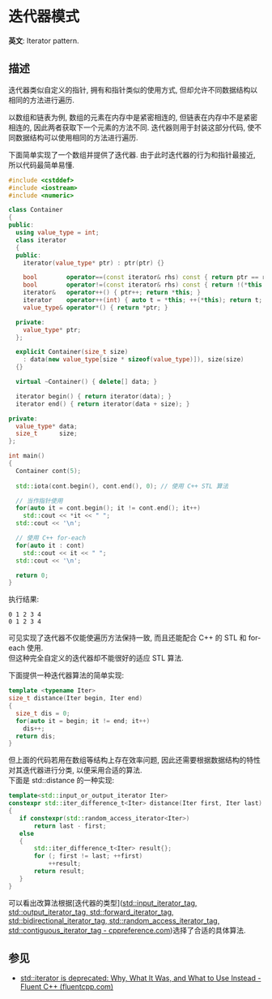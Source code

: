 # 迭代器模式

**英文**: Iterator pattern.  

## 描述

迭代器类似自定义的指针, 拥有和指针类似的使用方式, 但却允许不同数据结构以相同的方法进行遍历.  

以数组和链表为例, 数组的元素在内存中是紧密相连的, 但链表在内存中不是紧密相连的, 因此两者获取下一个元素的方法不同. 迭代器则用于封装这部分代码, 使不同数据结构可以使用相同的方法进行遍历.

下面简单实现了一个数组并提供了迭代器. 由于此时迭代器的行为和指针最接近, 所以代码最简单易懂.

```cpp
#include <cstddef>
#include <iostream>
#include <numeric>

class Container
{
public:
  using value_type = int;
  class iterator
  {
  public:
    iterator(value_type* ptr) : ptr(ptr) {}

    bool        operator==(const iterator& rhs) const { return ptr == rhs.ptr; }
    bool        operator!=(const iterator& rhs) const { return !(*this == rhs); }
    iterator&   operator++() { ptr++; return *this; }
    iterator    operator++(int) { auto t = *this; ++(*this); return t; }
    value_type& operator*() { return *ptr; }

  private:
    value_type* ptr;
  };

  explicit Container(size_t size)
    : data(new value_type[size * sizeof(value_type)]), size(size)
  {}

  virtual ~Container() { delete[] data; }

  iterator begin() { return iterator(data); }
  iterator end() { return iterator(data + size); }

private:
  value_type* data;
  size_t      size;
};

int main()
{
  Container cont(5);
  
  std::iota(cont.begin(), cont.end(), 0); // 使用 C++ STL 算法

  // 当作指针使用
  for(auto it = cont.begin(); it != cont.end(); it++)
    std::cout << *it << " ";
  std::cout << '\n';

  // 使用 C++ for-each
  for(auto it : cont)
    std::cout << it << " ";
  std::cout << '\n';

  return 0;
}
```

执行结果:  

```
0 1 2 3 4 
0 1 2 3 4
```

可见实现了迭代器不仅能使遍历方法保持一致, 而且还能配合 C++ 的 STL 和 for-each 使用.  
但这种完全自定义的迭代器却不能很好的适应 STL 算法.

下面提供一种迭代器算法的简单实现:  

```cpp
template <typename Iter>
size_t distance(Iter begin, Iter end)
{
  size_t dis = 0;
  for(auto it = begin; it != end; it++)
    dis++;
  return dis;
}
```

但上面的代码若用在数组等结构上存在效率问题, 因此还需要根据数据结构的特性对其迭代器进行分类, 以便采用合适的算法.  
下面是 std::distance 的一种实现:  

```cpp
template<std::input_or_output_iterator Iter>
constexpr std::iter_difference_t<Iter> distance(Iter first, Iter last)
{
   if constexpr(std::random_access_iterator<Iter>)
	   return last - first;
   else
   {
	   std::iter_difference_t<Iter> result{};
	   for (; first != last; ++first)
		   ++result;
	   return result;
   }
}
```

可以看出改算法根据[迭代器的类型]([std::input_iterator_tag, std::output_iterator_tag, std::forward_iterator_tag, std::bidirectional_iterator_tag, std::random_access_iterator_tag, std::contiguous_iterator_tag - cppreference.com](https://en.cppreference.com/w/cpp/iterator/iterator_tags))选择了合适的具体算法.  

## 参见

- [std::iterator is deprecated: Why, What It Was, and What to Use Instead - Fluent C++ (fluentcpp.com)](https://www.fluentcpp.com/2018/05/08/std-iterator-deprecated/)